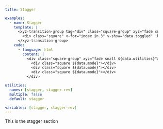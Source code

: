 ```yaml
---
title: Stagger

examples:
  - name: Stagger
    template: |
      <xyz-transition-group tag="div" class="square-group" xyz="fade small" v-xyz="data.utilities" v-on="data.listeners">
        <div class="square" v-for="index in 3" v-show="data.toggled" :key="index"></div>
      </xyz-transition-group>
    code:
      - language: html
        content: |
          <div class="square-group" xyz="fade small ${data.utilities}">
            <div class="square ${data.mode}"></div>
            <div class="square ${data.mode}"></div>
            <div class="square ${data.mode}"></div>
          </div>

utilities:
  names: [stagger, stagger-rev]
  multiple: false
  default: stagger

variables: [stagger, stagger-rev]
---
```


This is the stagger section
